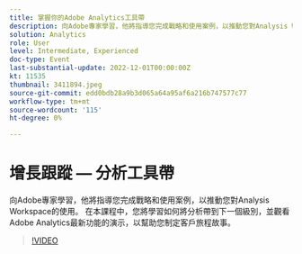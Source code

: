 ```yaml
---
title: 掌握你的Adobe Analytics工具帶
description: 向Adobe專家學習，他將指導您完成戰略和使用案例，以推動您對Analysis Workspace的使用。 在本課程中，您將學習如何將分析帶到下一個級別，並觀看Adobe Analytics最新功能的演示，以幫助您制定客戶旅程故事。
solution: Analytics
role: User
level: Intermediate, Experienced
doc-type: Event
last-substantial-update: 2022-12-01T00:00:00Z
kt: 11535
thumbnail: 3411894.jpeg
source-git-commit: edd0bdb28a9b3d065a64a95af6a216b747577c77
workflow-type: tm+mt
source-wordcount: '115'
ht-degree: 0%

---
```


# 增長跟蹤 — 分析工具帶

向Adobe專家學習，他將指導您完成戰略和使用案例，以推動您對Analysis Workspace的使用。 在本課程中，您將學習如何將分析帶到下一個級別，並觀看Adobe Analytics最新功能的演示，以幫助您制定客戶旅程故事。

>[!VIDEO](https://video.tv.adobe.com/v/3411894/?quality=12&learn=on)
